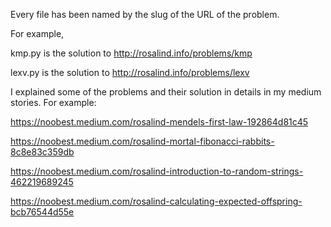 Every file has been named by the slug of the URL of the problem.

For example, 

kmp.py is the solution to http://rosalind.info/problems/kmp

lexv.py is the solution to http://rosalind.info/problems/lexv

I explained some of the problems and their solution in details in my medium stories. For example:

https://noobest.medium.com/rosalind-mendels-first-law-192864d81c45

https://noobest.medium.com/rosalind-mortal-fibonacci-rabbits-8c8e83c359db

https://noobest.medium.com/rosalind-introduction-to-random-strings-462219689245

https://noobest.medium.com/rosalind-calculating-expected-offspring-bcb76544d55e
